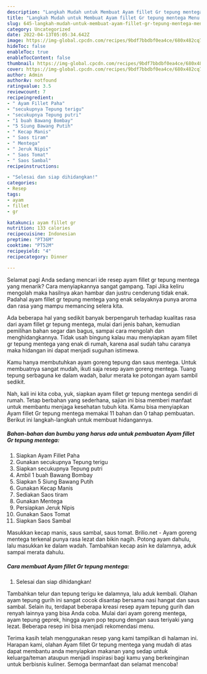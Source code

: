 ```yaml
---
description: "Langkah Mudah untuk Membuat Ayam fillet Gr tepung mentega Menu Buka Puas"
title: "Langkah Mudah untuk Membuat Ayam fillet Gr tepung mentega Menu Buka Puas"
slug: 645-langkah-mudah-untuk-membuat-ayam-fillet-gr-tepung-mentega-menu-buka-puas
category: Uncategorized
date: 2022-04-13T05:05:34.642Z
image: https://img-global.cpcdn.com/recipes/9bdf7bbdbf0ea4ce/680x482cq70/ayam-fillet-gr-tepung-mentega-foto-resep-utama.jpg
hideToc: false
enableToc: true
enableTocContent: false
thumbnail: https://img-global.cpcdn.com/recipes/9bdf7bbdbf0ea4ce/680x482cq70/ayam-fillet-gr-tepung-mentega-foto-resep-utama.jpg
cover: https://img-global.cpcdn.com/recipes/9bdf7bbdbf0ea4ce/680x482cq70/ayam-fillet-gr-tepung-mentega-foto-resep-utama.jpg
author: Admin
authorAv: notfound
ratingvalue: 3.5
reviewcount: 7
recipeingredient:
- " Ayam Fillet Paha"
- "secukupnya Tepung terigu"
- "secukupnya Tepung putri"
- "1 buah Bawang Bombay"
- "5 Siung Bawang Putih"
- " Kecap Manis"
- " Saos tiram"
- " Mentega"
- " Jeruk Nipis"
- " Saos Tomat"
- " Saos Sambal"
recipeinstructions:

- "Selesai dan siap dihidangkan!"
categories:
- Resep
tags:
- ayam
- fillet
- gr

katakunci: ayam fillet gr 
nutrition: 133 calories
recipecuisine: Indonesian
preptime: "PT36M"
cooktime: "PT52M"
recipeyield: "4"
recipecategory: Dinner

---
```



Selamat pagi Anda sedang mencari ide resep ayam fillet gr tepung mentega yang menarik? Cara menyiapkannya sangat gampang. Tapi Jika keliru mengolah maka hasilnya akan hambar dan justru cenderung tidak enak. Padahal ayam fillet gr tepung mentega yang enak selayaknya punya aroma dan rasa yang mampu memancing selera kita.


Ada beberapa hal yang sedikit banyak berpengaruh terhadap kualitas rasa dari ayam fillet gr tepung mentega, mulai dari jenis bahan, kemudian pemilihan bahan segar dan bagus, sampai cara mengolah dan menghidangkannya. Tidak usah bingung kalau mau menyiapkan ayam fillet gr tepung mentega yang enak di rumah, karena asal sudah tahu caranya maka hidangan ini dapat menjadi suguhan istimewa.

Kamu hanya membutuhkan ayam goreng tepung dan saus mentega. Untuk membuatnya sangat mudah, ikuti saja resep ayam goreng mentega. Tuang tepung serbaguna ke dalam wadah, balur merata ke potongan ayam sambil sedikit.


Nah, kali ini kita coba, yuk, siapkan ayam fillet gr tepung mentega sendiri di rumah. Tetap berbahan yang sederhana, sajian ini bisa memberi manfaat untuk membantu menjaga kesehatan tubuh kita. Kamu bisa menyiapkan Ayam fillet Gr tepung mentega memakai 11 bahan dan 0 tahap pembuatan. Berikut ini langkah-langkah untuk membuat hidangannya.

<!--inarticleads1-->

##### Bahan-bahan dan bumbu yang harus ada untuk pembuatan Ayam fillet Gr tepung mentega:

1. Siapkan  Ayam Fillet Paha
1. Gunakan secukupnya Tepung terigu
1. Siapkan secukupnya Tepung putri
1. Ambil 1 buah Bawang Bombay
1. Siapkan 5 Siung Bawang Putih
1. Gunakan  Kecap Manis
1. Sediakan  Saos tiram
1. Gunakan  Mentega
1. Persiapkan  Jeruk Nipis
1. Gunakan  Saos Tomat
1. Siapkan  Saos Sambal


Masukkan kecap manis, saus sambal, saus tomat. Brilio.net - Ayam goreng mentega terkenal punya rasa lezat dan bikin nagih. Potong ayam dahulu, lalu masukkan ke dalam wadah. Tambahkan kecap asin ke dalamnya, aduk sampai merata dahulu. 

<!--inarticleads2-->

##### Cara membuat Ayam fillet Gr tepung mentega:


1. Selesai dan siap dihidangkan!

Tambahkan telur dan tepung terigu ke dalamnya, lalu aduk kembali. Olahan ayam tepung gurih ini sangat cocok disantap bersama nasi hangat dan saus sambal. Selain itu, terdapat beberapa kreasi resep ayam tepung gurih dan renyah lainnya yang bisa Anda coba. Mulai dari ayam goreng mentega, ayam tepung geprek, hingga ayam pop tepung dengan saus teriyaki yang lezat. Beberapa resep ini bisa menjadi rekomendasi menu. 

Terima kasih telah menggunakan resep yang kami tampilkan di halaman ini. Harapan kami, olahan Ayam fillet Gr tepung mentega yang mudah di atas dapat membantu anda menyiapkan makanan yang sedap untuk keluarga/teman ataupun menjadi inspirasi bagi kamu yang berkeinginan untuk berbisnis kuliner. Semoga bermanfaat dan selamat mencoba!
